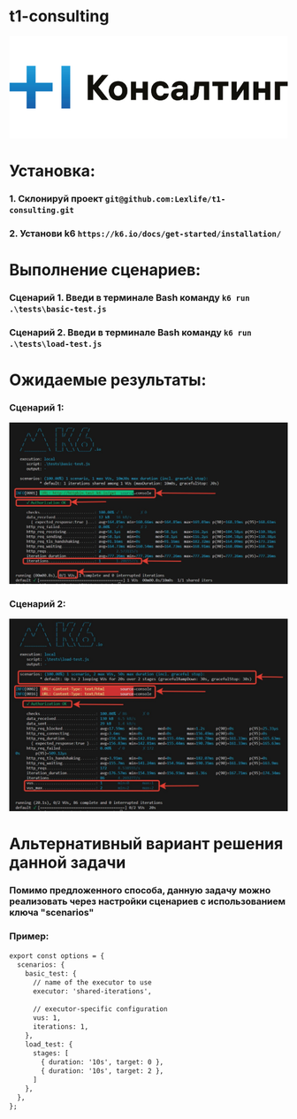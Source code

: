 # t1-consulting

![t1-consulting](./img/t1-consulting.jpg)

# Установка:

### 1. Склонируй проект ```git@github.com:Lexlife/t1-consulting.git```

### 2. Установи k6 ```https://k6.io/docs/get-started/installation/```

# Выполнение сценариев:

### Сценарий 1. Введи в терминале Bash команду ```k6 run .\tests\basic-test.js```

### Сценарий 2. Введи в терминале Bash команду ```k6 run .\tests\load-test.js```

# Ожидаемые результаты:

### Сценарий 1:
![t1-consulting](./img/scenario_one.jpg)

### Сценарий 2:
![t1-consulting](./img/scenario_two.jpg)

# Альтернативный вариант решения данной задачи
### Помимо предложенного способа, данную задачу можно реализовать через настройки сценариев с использованием ключа "scenarios"

### Пример:
```
export const options = {
  scenarios: {
    basic_test: {
      // name of the executor to use
      executor: 'shared-iterations',
      
      // executor-specific configuration
      vus: 1,
      iterations: 1,
    },
    load_test: {
      stages: [
        { duration: '10s', target: 0 },
        { duration: '10s', target: 2 },
      ]
    },
  },
};

```